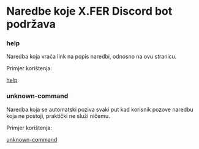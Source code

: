 # Naredbe koje X.FER Discord bot podržava

### help

Naredba koja vraća link na popis naredbi, odnosno na ovu stranicu.

Primjer korištenja:

[help](static/img/commands/help.png)

### unknown-command

Naredba koja se automatski poziva svaki put kad korisnik pozove naredbu koja ne postoji, praktički ne služi ničemu.

Primjer korištenja:

[unknown-command](static/img/commands/unknown-command.png)